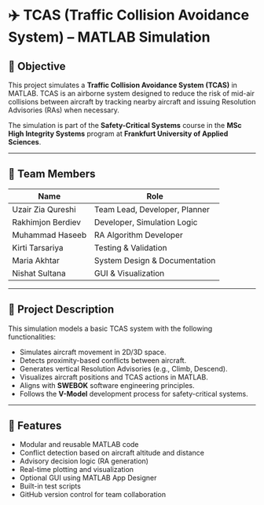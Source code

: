 # ✈️ TCAS (Traffic Collision Avoidance System) – MATLAB Simulation

## 🎯 Objective

This project simulates a **Traffic Collision Avoidance System (TCAS)** in MATLAB. TCAS is an airborne system designed to reduce the risk of mid-air collisions between aircraft by tracking nearby aircraft and issuing Resolution Advisories (RAs) when necessary.

The simulation is part of the **Safety-Critical Systems** course in the **MSc High Integrity Systems** program at **Frankfurt University of Applied Sciences**.

---

## 👥 Team Members

| Name                  | Role                          |
|-----------------------|-------------------------------|
| Uzair Zia Qureshi     | Team Lead, Developer, Planner |
| Rakhimjon Berdiev     | Developer, Simulation Logic   |
| Muhammad Haseeb       | RA Algorithm Developer        |
| Kirti Tarsariya       | Testing & Validation          |
| Maria Akhtar          | System Design & Documentation |
| Nishat Sultana        | GUI & Visualization           |

---

## 🧠 Project Description

This simulation models a basic TCAS system with the following functionalities:
- Simulates aircraft movement in 2D/3D space.
- Detects proximity-based conflicts between aircraft.
- Generates vertical Resolution Advisories (e.g., Climb, Descend).
- Visualizes aircraft positions and TCAS actions in MATLAB.
- Aligns with **SWEBOK** software engineering principles.
- Follows the **V-Model** development process for safety-critical systems.

---

## 🚀 Features

- Modular and reusable MATLAB code
- Conflict detection based on aircraft altitude and distance
- Advisory decision logic (RA generation)
- Real-time plotting and visualization
- Optional GUI using MATLAB App Designer
- Built-in test scripts
- GitHub version control for team collaboration



